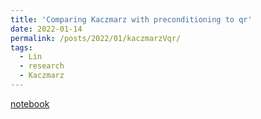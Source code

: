 ```yaml
---
title: 'Comparing Kaczmarz with preconditioning to qr'
date: 2022-01-14
permalink: /posts/2022/01/kaczmarzVqr/
tags:
  - Lin
  - research
  - Kaczmarz
---
```


[notebook](/files/research/Kaczmarz/REKvsQR.html)
